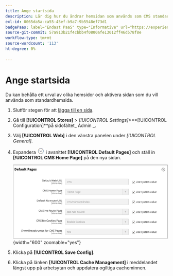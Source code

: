 ```yaml
---
title: Ange startsida
description: Lär dig hur du ändrar hemsidan som används som CMS standardsida.
exl-id: 0065da5a-ca55-45ef-b9a7-9b5548ef73d1
badgePaas: label="Endast PaaS" type="Informative" url="https://experienceleague.adobe.com/en/docs/commerce/user-guides/product-solutions" tooltip="Gäller endast Adobe Commerce i molnprojekt (Adobe-hanterad PaaS-infrastruktur) och lokala projekt."
source-git-commit: 57a913b21f4cbbb4f0800afe13012ff46d578f8e
workflow-type: tm+mt
source-wordcount: '113'
ht-degree: 0%

---
```


# Ange startsida

Du kan behålla ett urval av olika hemsidor och aktivera sidan som du vill använda som standardhemsida.

1. Slutför stegen för att [lägga till en sida](page-add.md).

1. Gå till **[!UICONTROL Stores]** > _[!UICONTROL Settings]_>**[!UICONTROL Configuration]**på sidofältet_ Admin _.

1. Välj **[!UICONTROL Web]** i den vänstra panelen under _[!UICONTROL General]_.

1. Expandera ![Expansionsväljaren](../assets/icon-display-expand.png) i avsnittet **[!UICONTROL Default Pages]** och ställ in **[!UICONTROL CMS Home Page]** på den nya sidan.

   ![Konfiguration av webbstandardsidor](./assets/web-default-pages.png){width="600" zoomable="yes"}

1. Klicka på **[!UICONTROL Save Config]**.

1. Klicka på länken **[!UICONTROL Cache Management]** i meddelandet längst upp på arbetsytan och uppdatera ogiltiga cacheminnen.
